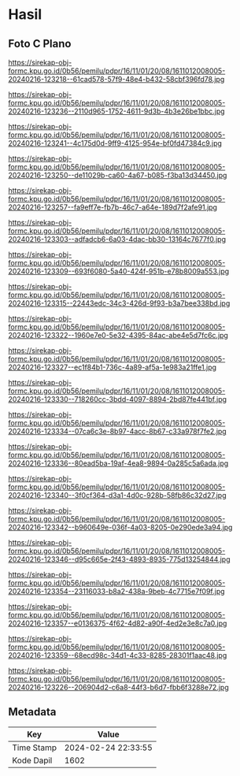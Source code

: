 # Hasil

## Foto C Plano

https://sirekap-obj-formc.kpu.go.id/0b56/pemilu/pdpr/16/11/01/20/08/1611012008005-20240216-123218--61cad578-57f9-48e4-b432-58cbf396fd78.jpg

https://sirekap-obj-formc.kpu.go.id/0b56/pemilu/pdpr/16/11/01/20/08/1611012008005-20240216-123236--2110d965-1752-4611-9d3b-4b3e26be1bbc.jpg

https://sirekap-obj-formc.kpu.go.id/0b56/pemilu/pdpr/16/11/01/20/08/1611012008005-20240216-123241--4c175d0d-9ff9-4125-954e-bf0fd47384c9.jpg

https://sirekap-obj-formc.kpu.go.id/0b56/pemilu/pdpr/16/11/01/20/08/1611012008005-20240216-123250--de11029b-ca60-4a67-b085-f3ba13d34450.jpg

https://sirekap-obj-formc.kpu.go.id/0b56/pemilu/pdpr/16/11/01/20/08/1611012008005-20240216-123257--fa9eff7e-fb7b-46c7-a64e-189d7f2afe91.jpg

https://sirekap-obj-formc.kpu.go.id/0b56/pemilu/pdpr/16/11/01/20/08/1611012008005-20240216-123303--adfadcb6-6a03-4dac-bb30-13164c7677f0.jpg

https://sirekap-obj-formc.kpu.go.id/0b56/pemilu/pdpr/16/11/01/20/08/1611012008005-20240216-123309--693f6080-5a40-424f-951b-e78b8009a553.jpg

https://sirekap-obj-formc.kpu.go.id/0b56/pemilu/pdpr/16/11/01/20/08/1611012008005-20240216-123315--22443edc-34c3-426d-9f93-b3a7bee338bd.jpg

https://sirekap-obj-formc.kpu.go.id/0b56/pemilu/pdpr/16/11/01/20/08/1611012008005-20240216-123322--1960e7e0-5e32-4395-84ac-abe4e5d7fc6c.jpg

https://sirekap-obj-formc.kpu.go.id/0b56/pemilu/pdpr/16/11/01/20/08/1611012008005-20240216-123327--ec1f84b1-736c-4a89-af5a-1e983a21ffe1.jpg

https://sirekap-obj-formc.kpu.go.id/0b56/pemilu/pdpr/16/11/01/20/08/1611012008005-20240216-123330--718260cc-3bdd-4097-8894-2bd87fe441bf.jpg

https://sirekap-obj-formc.kpu.go.id/0b56/pemilu/pdpr/16/11/01/20/08/1611012008005-20240216-123334--07ca6c3e-8b97-4acc-8b67-c33a978f7fe2.jpg

https://sirekap-obj-formc.kpu.go.id/0b56/pemilu/pdpr/16/11/01/20/08/1611012008005-20240216-123336--80ead5ba-19af-4ea8-9894-0a285c5a6ada.jpg

https://sirekap-obj-formc.kpu.go.id/0b56/pemilu/pdpr/16/11/01/20/08/1611012008005-20240216-123340--3f0cf364-d3a1-4d0c-928b-58fb86c32d27.jpg

https://sirekap-obj-formc.kpu.go.id/0b56/pemilu/pdpr/16/11/01/20/08/1611012008005-20240216-123342--b960649e-036f-4a03-8205-0e290ede3a94.jpg

https://sirekap-obj-formc.kpu.go.id/0b56/pemilu/pdpr/16/11/01/20/08/1611012008005-20240216-123346--d95c665e-2f43-4893-8935-775d13254844.jpg

https://sirekap-obj-formc.kpu.go.id/0b56/pemilu/pdpr/16/11/01/20/08/1611012008005-20240216-123354--23116033-b8a2-438a-9beb-4c7715e7f09f.jpg

https://sirekap-obj-formc.kpu.go.id/0b56/pemilu/pdpr/16/11/01/20/08/1611012008005-20240216-123357--e0136375-4f62-4d82-a90f-4ed2e3e8c7a0.jpg

https://sirekap-obj-formc.kpu.go.id/0b56/pemilu/pdpr/16/11/01/20/08/1611012008005-20240216-123359--68ecd98c-34d1-4c33-8285-28301f1aac48.jpg

https://sirekap-obj-formc.kpu.go.id/0b56/pemilu/pdpr/16/11/01/20/08/1611012008005-20240216-123226--206904d2-c6a8-44f3-b6d7-fbb6f3288e72.jpg


## Metadata

| Key        | Value               |
| ---------- | ------------------- |
| Time Stamp | 2024-02-24 22:33:55 |
| Kode Dapil | 1602                |



